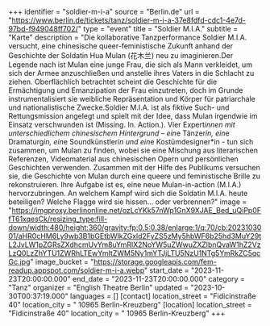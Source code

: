 +++
identifier = "soldier-m-i-a"
source = "Berlin.de"
url = "https://www.berlin.de/tickets/tanz/soldier-m-i-a-37e8fdfd-cdc1-4e7d-97bd-f949048ff702/"
type = "event"
title = "Soldier M.I.A."
subtitle = "Karte"
description = "Die kollaborative Tanzperformance Soldier M.I.A. versucht, eine chinesische queer-feministische Zukunft anhand der Geschichte der Soldatin Hua Mulan (花木兰) neu zu imaginieren.Der Legende nach ist Mulan eine junge Frau, die sich als Mann verkleidet, um sich der Armee anzuschließen und anstelle ihres Vaters in die Schlacht zu ziehen. Oberflächlich betrachtet scheint die Geschichte für die Ermächtigung und Emanzipation der Frau einzutreten, doch im Grunde instrumentalisiert sie weibliche Repräsentation und Körper für patriarchale und nationalistische Zwecke.Soldier M.I.A. ist als fiktive Such- und Rettungsmission angelegt und spielt mit der Idee, dass Mulan irgendwie im Einsatz verschwunden ist (Missing. In. Action.). Vier Expert*innen mit unterschiedlichem chinesischem Hintergrund – ein*e Tänzer*in, ein*e Dramaturg*in, ein*e Soundkünstler*in und ein*e Kostümdesigner*in - tun sich zusammen, um Mulan zu finden, wobei sie eine Mischung aus literarischen Referenzen, Videomaterial aus chinesischen Opern und persönlichen Geschichten verwenden. Zusammen mit der Hilfe des Publikums versuchen sie, die Geschichte von Mulan durch eine queere und feministische Brille zu rekonstruieren. Ihre Aufgabe ist es, eine neue Mulan-in-action (M.I.A.) hervorzubringen. An welchem Kampf wird sich die Soldatin M.I.A. heute beteiligen? Welche Flagge wird sie hissen... oder verbrennen?"
image = "https://imgproxy.berlinonline.net/ozLcYKk57nWp1GnX9XJAE_Bed_uQiPp0FfT61xqesCk/resizing_type:fill-down/width:480/height:360/gravity:fp:0.5:0.38/enlarge:1/q:70/cb:2023103001/aHR0cHM6Ly9wb3B1bGEtbWlkZGxld2FyZS5zMy5hbWF6b25hd3MuY29tL2JvLW1pZGRsZXdhcmUvYm8uYmRlX2NoYW5uZWwuZXZlbnQvaW1hZ2VzLzQ0LzZhYTU1ZWRhLTEwYmItZWM5Ny1mYTJjLTU5NzU1NTg5YmRkZC5qcGc.jpg"
image_bucket = "https://storage.googleapis.com/fem-readup.appspot.com/soldier-m-i-a.webp"
start_date = "2023-11-23T20:00:00.000"
end_date = "2023-11-23T20:00:00.000"
category = "Tanz"
organizer = "English Theatre Berlin"
updated = "2023-10-30T00:37:19.000"
languages = []
[contact]
location_street = "Fidicinstraße 40"
location_city = " 10965 Berlin-Kreuzberg"
[location]
location_street = "Fidicinstraße 40"
location_city = " 10965 Berlin-Kreuzberg"
+++